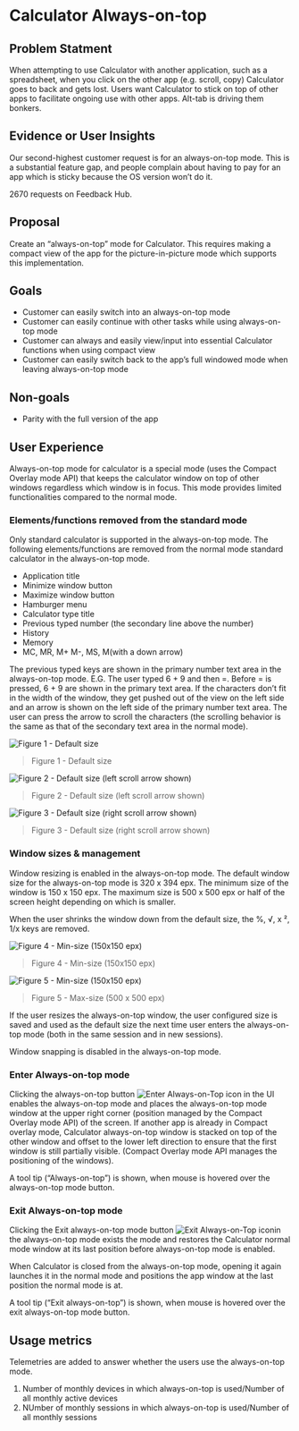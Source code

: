 # Calculator Always-on-top

## Problem Statment
When attempting to use Calculator with another application, such as a spreadsheet, when you click on the other app (e.g. scroll, copy) Calculator goes to back and gets lost. Users want Calculator to stick on top of other apps to facilitate ongoing use with other apps. Alt-tab is driving them bonkers.

## Evidence or User Insights
Our second-highest customer request is for an always-on-top mode. This is a substantial feature gap, and people complain about having to pay for an app which is sticky because the OS version won’t do it.

2670 requests on Feedback Hub.

## Proposal
Create an “always-on-top” mode for Calculator. This requires making a compact view of the app for the picture-in-picture mode which supports this implementation.

## Goals
- Customer can easily switch into an always-on-top mode
- Customer can easily continue with other tasks while using always-on-top mode
- Customer can always and easily view/input into essential Calculator functions when using compact view
- Customer can easily switch back to the app’s full windowed mode when leaving always-on-top mode

## Non-goals
- Parity with the full version of the app


## User Experience
Always-on-top mode for calculator is a special mode (uses the Compact Overlay mode API) that keeps the calculator window on top of other windows regardless which window is in focus. This mode provides limited functionalities compared to the normal mode.

### Elements/functions removed from the standard mode
Only standard calculator is supported in the always-on-top mode. The following elements/functions are removed from the normal mode standard calculator in the always-on-top mode.

- Application title
- Minimize window button 
- Maximize window button
- Hamburger menu
- Calculator type title
- Previous typed number (the secondary line above the number)
- History
- Memory
- MC, MR, M+ M-, MS, M(with a down arrow)

The previous typed keys are shown in the primary number text area in the always-on-top mode. E.G. The user typed 6 + 9 and then =. Before = is pressed, 6 + 9 are shown in the primary text area. If the characters don’t fit in the width of the window, they get pushed out of the view on the left side and an arrow is shown on the left side of the primary number text area. The user can press the arrow to scroll the characters (the scrolling behavior is the same as that of the secondary text area in the normal mode).

![Figure 1 - Default size](./imgs/figure_1.png)
> Figure 1 - Default size

![Figure 2 - Default size (left scroll arrow shown)](./imgs/figure_2.png)
> Figure 2 - Default size (left scroll arrow shown)

![Figure 3 - Default size (right scroll arrow shown)](./imgs/figure_3.png)
> Figure 3 - Default size (right scroll arrow shown)

### Window sizes & management
Window resizing is enabled in the always-on-top mode. The default window size for the always-on-top mode is 320 x 394 epx. The minimum size of the window is 150 x 150 epx. The maximum size is 500 x 500 epx or half of the screen height depending on which is smaller.

When the user shrinks the window down from the default size, the %, √, x ², 1/x keys are removed.

![Figure 4 - Min-size (150x150 epx)](./imgs/figure_4.png)
> Figure 4 - Min-size (150x150 epx)

![Figure 5 - Min-size (150x150 epx)](./imgs/figure_5.png)
> Figure 5 - Max-size (500 x 500 epx)

If the user resizes the always-on-top window, the user configured size is saved and used as the default size the next time user enters the always-on-top mode (both in the same session and in new sessions).

Window snapping is disabled in the always-on-top mode.

### Enter Always-on-top mode
Clicking the always-on-top button ![Enter Always-on-Top icon](./imgs/enter_AoT_icon.png)  in the UI enables the always-on-top mode and places the always-on-top mode window at the upper right corner (position managed by the Compact Overlay mode API) of the screen. If another app is already in Compact overlay mode, Calculator always-on-top window is stacked on top of the other window and offset to the lower left direction to ensure that the first window is still partially visible. (Compact Overlay mode API manages the positioning of the windows).

A tool tip (“Always-on-top”) is shown, when mouse is hovered over the always-on-top mode button.


### Exit Always-on-top mode
Clicking the Exit always-on-top mode button  ![Exit Always-on-Top icon](./imgs/exit_AoT_icon.png)in the always-on-top mode exists the mode and restores the Calculator normal mode window at its last position before always-on-top mode is enabled.

When Calculator is closed from the always-on-top mode, opening it again launches it in the normal mode and positions the app window at the last position the normal mode is at.

A tool tip (“Exit always-on-top”) is shown, when mouse is hovered over the exit always-on-top mode button.


## Usage metrics
Telemetries are added to answer whether the users use the always-on-top mode.

1. Number of monthly devices in which always-on-top is used/Number of all monthly active devices
2. NUmber of monthly sessions in which always-on-top is used/Number of all monthly sessions

